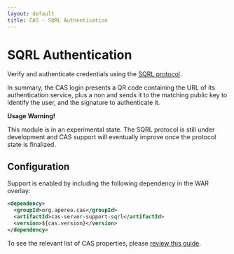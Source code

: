 ```yaml
---
layout: default
title: CAS - SQRL Authentication
---
```


# SQRL Authentication

Verify and authenticate credentials using the [SQRL protocol](https://www.grc.com/sqrl/sqrl.htm).

In summary, the CAS login presents a QR code containing the URL of its authentication service, plus a non and sends it to the matching public key to identify the user, and the signature to authenticate it.

<div class="alert alert-warning"><strong>Usage Warning!</strong><p>This module is in an experimental state. The SQRL protocol is still under development and CAS support will eventually improve once the protocol state is finalized.</p></div>

## Configuration

Support is enabled by including the following dependency in the WAR overlay:

```xml
<dependency>
  <groupId>org.apereo.cas</groupId>
  <artifactId>cas-server-support-sqrl</artifactId>
  <version>${cas.version}</version>
</dependency>
```

To see the relevant list of CAS properties, please [review this guide](../installation/Configuration-Properties.html#sqrl-protocol).
